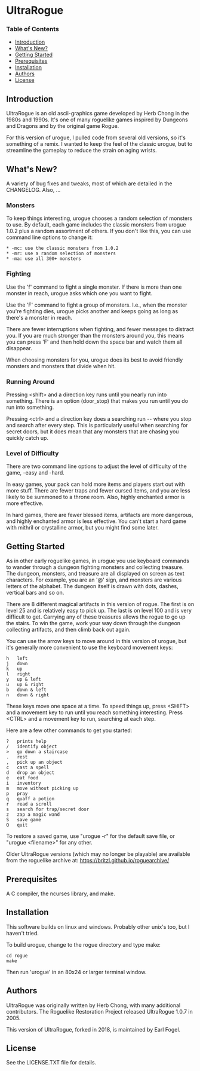# UltraRogue

### Table of Contents
* [Introduction](#introduction)
* [What's New?](#whats-new)
* [Getting Started](#getting-started)
* [Prerequisites](#prerequisites)
* [Installation](#installation)
* [Authors](#authors)
* [License](#license)

## Introduction

UltraRogue is an old ascii-graphics game developed by Herb Chong in the
1980s and 1990s.  It's one of many roguelike games inspired by Dungeons and
Dragons and by the original game Rogue.

For this version of urogue, I pulled code from several old versions,
so it's something of a remix.  I wanted to keep the feel of the classic
urogue, but to streamline the gameplay to reduce the strain on aging
wrists.

## What's New?

A variety of bug fixes and tweaks, most of which are detailed in the
CHANGELOG.  Also, ...

### Monsters

To keep things interesting, urogue chooses a random selection of monsters
to use.  By default, each game includes the classic monsters from urogue
1.0.2 plus a random assortment of others.  If you don't like this, you can
use command line options to change it:

    * -mc: use the classic monsters from 1.0.2
    * -mr: use a random selection of monsters
    * -ma: use all 300+ monsters

### Fighting

Use the 'f' command to fight a single monster.  If there is more than one
monster in reach, urogue asks which one you want to fight.

Use the 'F' command to fight a group of monsters. I.e., when the monster you're
fighting dies, urogue picks another and keeps going as long as there's a
monster in reach.

There are fewer interruptions when fighting, and fewer messages to
distract you.  If you are much stronger than the monsters around
you, this means you can press 'F' and then hold down the space bar and
watch them all disappear.

When choosing monsters for you, urogue does its best to avoid friendly
monsters and monsters that divide when hit.

### Running Around

Pressing \<shift\> and a direction key runs until you nearly run into
something.  There is an option (door_stop) that makes you run until
you do run into something.

Pressing \<ctrl\> and a direction key does a searching run -- where you
stop and search after every step.  This is particularly useful when
searching for secret doors, but it does mean that any monsters that are
chasing you quickly catch up.

### Level of Difficulty

There are two command line options to adjust the level of difficulty of the
game, -easy and -hard.

In easy games, your pack can hold more items and players start out with
more stuff.  There are fewer traps and fewer cursed items, and you are
less likely to be summoned to a throne room.  Also, highly enchanted armor
is more effective.

In hard games, there are fewer blessed items, artifacts are more
dangerous, and highly enchanted armor is less effective.  You can't
start a hard game with mithril or crystalline armor, but you might find
some later.

## Getting Started

As in other early roguelike games, in urogue you use keyboard
commands to wander through a dungeon fighting monsters and collecting
treasure.  The dungeon, monsters, and treasure are all displayed on screen
as text characters.  For example, you are an '@' sign, and monsters are
various letters of the alphabet.  The dungeon itself is drawn with dots,
dashes, vertical bars and so on.

There are 8 different magical artifacts in this version of rogue.
The first is on level 25 and is relatively easy to pick up.  The last is
on level 100 and is very difficult to get.  Carrying any of these
treasures allows the rogue to go up the stairs.  To win the game, 
work your way down through the dungeon collecting artifacts, and then climb
back out again.

You can use the arrow keys to move around in this version of urogue, but
it's generally more convenient to use the keyboard movement keys:

    h	left                            
    j	down                            
    k	up                              
    l	right                           
    y	up & left                       
    u	up & right                      
    b	down & left                     
    n	down & right

These keys move one space at a time. To speed things up, press \<SHIFT\> and
a movement key to run until you reach something interesting.  Press \<CTRL\>
and a movement key to run, searching at each step.

Here are a few other commands to get you started:

    ?	prints help
    /	identify object                 
    >	go down a staircase
    .	rest
    ,	pick up an object
    c	cast a spell
    d	drop an object
    e	eat food
    i	inventory
    m	move without picking up
    p	pray
    q	quaff a potion
    r	read a scroll
    s	search for trap/secret door
    z	zap a magic wand
    S	save game
    Q	quit

To restore a saved game, use "urogue -r" for the default save file,
or "urogue \<filename\>" for any other.

Older UltraRogue versions (which may no longer be playable) are available
from the roguelike archive at: https://britzl.github.io/roguearchive/

## Prerequisites

A C compiler, the ncurses library, and make.

## Installation

This software builds on linux and windows.  Probably other unix's too,
but I haven't tried.

To build urogue, change to the rogue directory and type make:

    cd rogue
    make

Then run 'urogue' in an 80x24 or larger terminal window.

## Authors

UltraRogue was originally written by Herb Chong, with many additional
contributors.  The Roguelike Restoration Project released UltraRogue 1.0.7
in 2005.

This version of UltraRogue, forked in 2018, is maintained by Earl Fogel.

## License

See the LICENSE.TXT file for details.



















